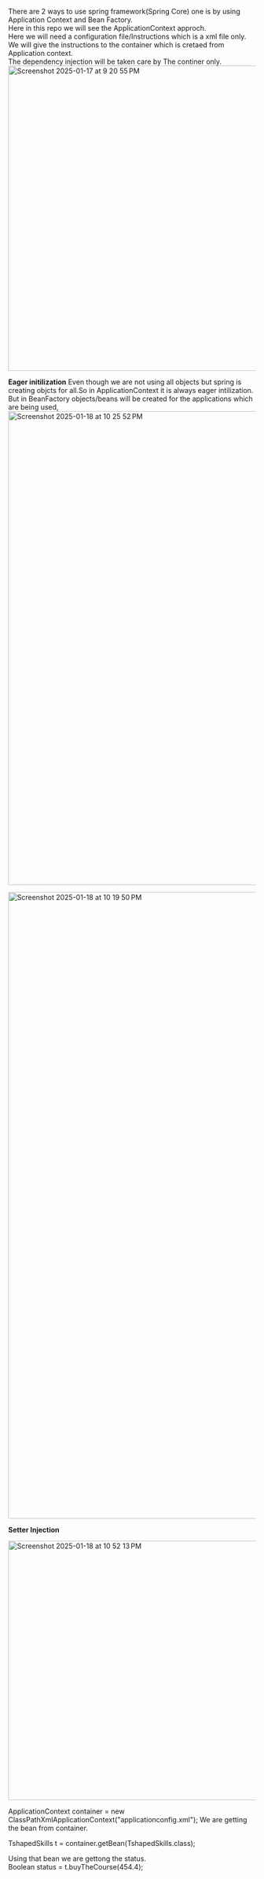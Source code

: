 There are 2 ways to use spring framework(Spring Core) one is by using Application Context and Bean Factory. <br>
Here in this repo we will see the ApplicationContext approch. <br>
Here we will need a configuration file/Instructions which is a xml file only. <br>
We will give the instructions to the container which is cretaed from Application context. <br>
The dependency injection will be taken care by The continer only. <br>
<img width="620" alt="Screenshot 2025-01-17 at 9 20 55 PM" src="https://github.com/user-attachments/assets/b0bf8b95-464f-4fb1-b207-ae6c13e2901e" />

**Eager initilization**
Even though we are not using all objects but spring is creating objcts for all.So in ApplicationContext it is always eager intilization.<br>
But in BeanFactory objects/beans will be created for the applications which are being used, <br>
<img width="963" alt="Screenshot 2025-01-18 at 10 25 52 PM" src="https://github.com/user-attachments/assets/d13a47e5-37f2-4835-af9c-dafab8bc58d0" />

<img width="1273" alt="Screenshot 2025-01-18 at 10 19 50 PM" src="https://github.com/user-attachments/assets/b2161816-0458-4bea-99c9-45befe13776b" />


**Setter Injection**
<bean id="ts" class="Services.TshapedSkills">
  <property ref="java" name="course"/>  <!-- Inject java in the course reference in tshapedSkills -->
</bean> 

<img width="527" alt="Screenshot 2025-01-18 at 10 52 13 PM" src="https://github.com/user-attachments/assets/c60b1685-8404-47bd-b060-fd53d70e4a95" />


ApplicationContext container = new ClassPathXmlApplicationContext("applicationconfig.xml");
We are getting the bean from container. <br>

TshapedSkills t = container.getBean(TshapedSkills.class); <br>

Using that bean we are gettong the status.<br>
Boolean status = t.buyTheCourse(454.4);
